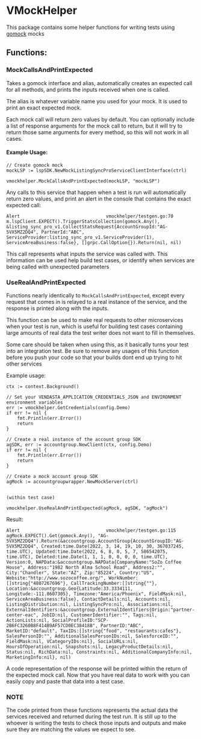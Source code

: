 # VMockHelper

This package contains some helper functions for writing tests using [gomock](https://github.com/golang/mock) mocks

## Functions:

### MockCallsAndPrintExpected

Takes a gomock interface and alias, automatically creates an expected call for all methods, 
and prints the inputs received when one is called. 

The alias is whatever variable name you used for your mock. It is used to print an exact expected mock.

Each mock call will return zero values by default.  You can optionally include a list of response arguments for the mock
call to return, but it will try to return those same arguments for every method, so this will not work in all cases.

#### Example Usage:

```
// Create gomock mock
mockLSP := lspSDK.NewMockListingSyncProServiceClientInterface(ctrl)

vmockhelper.MockCallsAndPrintExpected(mockLSP, "mockLSP")
```
Any calls to this service that happen when a test is run will automatically return zero values, and print an alert in 
the console that contains the exact expected call:
```
Alert                                vmockhelper/testgen.go:70   
m.lspClient.EXPECT().TriggerStatsCollection(gomock.Any(), &listing_sync_pro_v1.CollectStatsRequest{AccountGroupId:"AG-5VX5MZ2DQ4", PartnerId:"ABC", ServiceProvider:listing_sync_pro_v1.ServiceProvider(1), ServiceAreaBusiness:false}, []grpc.CallOption{}).Return(nil, nil)
```
This call represents what inputs the service was called with.  This information can be used help build test cases, or
identify when services are being called with unexpected parameters

### UseRealAndPrintExpected

Functions nearly identically to `MockCallsAndPrintExpected`, except every request that comes in is relayed to a real
instance of the service, and the response is printed along with the inputs.

This function can be used to make real requests to other microservices when your test is run, which is useful for building
test cases containing large amounts of real data the test writer does not want to fill in themselves.

Some care should be taken when using this, as it basically turns your test into an integration test.  Be sure to remove any
usages of this function before you push your code so that your builds dont end up trying to hit other services

Example usage:
```
ctx := context.Background()

// Set your VENDASTA_APPLICATION_CREDENTIALS_JSON and ENVIRONMENT environment variables
err := vmockhelper.GetCredentials(config.Demo) 
if err != nil {
	fmt.Println(err.Error())
	return
}

// Create a real instance of the account group SDK
agSDK, err := accountgroup.NewClient(ctx, config.Demo)
if err != nil {
	fmt.Println(err.Error())
	return
}

// Create a mock account group SDK
agMock := accountgroupwrapper.NewMockServer(ctrl)


(within test case)

vmockhelper.UseRealAndPrintExpected(agMock, agSDK, "agMock")
```
Result:
```
Alert                                vmockhelper/testgen.go:115  
agMock.EXPECT().Get(gomock.Any(), "AG-5VX5MZ2DQ4").Return(&accountgroup.AccountGroup{AccountGroupID:"AG-5VX5MZ2DQ4", Created:time.Date(2022, 3, 14, 19, 10, 30, 367037245, time.UTC), Updated:time.Date(2022, 6, 8, 0, 5, 7, 586542075, time.UTC), Deleted:time.Date(1, 1, 1, 0, 0, 0, 0, time.UTC), Version:0, NAPData:&accountgroup.NAPData{CompanyName:"SoZo Coffee House", Address:"1982 North Alma School Road", Address2:"", City:"Chandler", State:"AZ", Zip:"85224", Country:"US", Website:"http://www.sozocoffee.org/", WorkNumber:[]string{"4807267696"}, CallTrackingNumber:[]string{""}, Location:&accountgroup.Geo{Latitude:33.3334111, Longitude:-111.8607305}, Timezone:"America/Phoenix", FieldMask:nil, ServiceAreaBusiness:false}, ContactDetails:nil, Accounts:nil, ListingDistribution:nil, ListingSyncPro:nil, Associations:nil, ExternalIdentifiers:&accountgroup.ExternalIdentifiers{Origin:"partner-center-eac", JobID:nil, CustomerIdentifier:"", Tags:nil, ActionLists:nil, SocialProfileID:"SCP-2B6FC3260B8F414B9AF57CD0EC38418B", PartnerID:"ABC", MarketID:"default", TaxIDs:[]string{"food", "restaurants:cafes"}, SalesPersonID:"", AdditionalSalesPersonIDs:nil, SalesforceID:"", FieldMask:nil, VCategoryIDs:nil}, SocialURLs:nil, HoursOfOperation:nil, Snapshots:nil, LegacyProductDetails:nil, Status:nil, RichData:nil, Constraints:nil, AdditionalCompanyInfo:nil, MarketingInfo:nil}, nil)
```
A code representation of the response will be printed within the return of the expected mock call.  Now that you have real
data to work with you can easily copy and paste that data into a test case. 

### NOTE
The code printed from these functions represents the actual data the services received and returned during the test run.
It is still up to the whoever is writing the tests to check those inputs and outputs and make sure they are matching the
values we expect to see.
